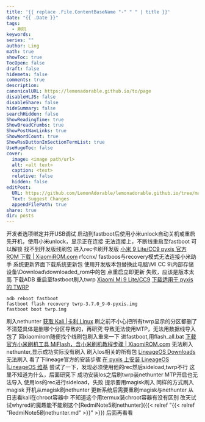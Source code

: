 ```yaml
---
title: '{{ replace .File.ContentBaseName "-" " " | title }}'
date: "{{ .Date }}"
tags:
  - 刷机
keywords: 
series: ""
author: Ling
math: true
showToc: true
TocOpen: false
draft: false
hidemeta: false
comments: true
description: 
canonicalURL: https://lemonadorable.github.io/to/page
disableHLJS: false
disableShare: false
hideSummary: false
searchHidden: false
ShowReadingTime: true
ShowBreadCrumbs: true
ShowPostNavLinks: true
ShowWordCount: true
ShowRssButtonInSectionTermList: true
UseHugoToc: false
cover:
  image: <image path/url>
  alt: <alt text>
  caption: <text>
  relative: false
  hidden: false
editPost:
  URL: https://github.com/LemonAdorable/lemonadorable.github.io/tree/master/content
  Text: Suggest Changes
  appendFilePath: true
share: true
dir: posts
---
```


开发者选项绑定并开USB调试
启动到fastboot后使用小米unlock自动关机或重启
先开机，使用小米unlock，显示正在连接
无法连接上，不断线重启至fastboot
可以解锁
找不到开发版线刷包
进入rec卡刷开发版
[小米 9 Lite/CC9 pyxis 官方 ROM 下载 | XiaomiROM.com](https://xiaomirom.com/series/pyxis/)
rfccnx/
fastboos与recovery模式无法连接小米助手
系统更新界面下载系统更新包
使用开发版本包替换此电脑\MI CC 9\内部存储设备\Download\downloaded_rom中的包
点重启立即更新
失败，应该是版本太高
下载ADB
重启至fastboot刷入twrp
[Xiaomi Mi 9 Lite/CC9](https://twrp.me/xiaomi/xiaomimi9lite.html)
[下载适用于 pyxis 的 TWRP](https://dl.twrp.me/pyxis/)

``` shell
adb reboot fastboot
fastboot flash recovery twrp-3.7.0_9-0-pyxis.img
fastboot boot twrp.img
```

刷入nethunter
[获取 Kali |卡利 Linux](https://www.kali.org/get-kali/#kali-mobile)
刷之前不小心把所有twrp显示的分区都删了
不清楚具体是删哪个分区导致的，再研究
导致无法使用MTP，无法用数据线导入包了
回xiaomirom随便找个线刷包刷入重来一下
进fastboot,用flash_all.bat
[下载官方小米刷机工具 MiFlash，含小米刷机教程步骤 | XiaomiROM.com](https://xiaomirom.com/download-xiaomi-flash-tool-miflash/)
无法刷入nethunter,显示成功实际没有刷入
刷入los相关的所有包
[LineageOS Downloads](https://download.lineageos.org/devices/pyxis/builds)
无法刷入
看了下lineage官方的安装步骤
[在 pyxis 上安装 LineageOS |LineageOS 维基](https://wiki.lineageos.org/devices/pyxis/install/variant1/#checking-the-correct-firmware)
尝试了一下，发现必须使用他的rec然后sideload,twrp不行
这里不知道为什么，后面研究下
成功安装los之后刷twrp装nethunter
MTP开启也无法导入
使用los的rec进行sideload，失败
提示要用magisk刷入
同样的方式刷入magisk
开机从magisk刷nethunter
更新系统后需要重刷magisk与nethunter
从日志看kali在chroot容器中
不知道这个用termux装chroot容器有没有区别
改天试试whyred的魔趣能不能刷这个[RedmiNote5刷nethunter]({{< relref "{{< relref "RedmiNote5刷nethunter.md" >}}" >}})
后面再看看
